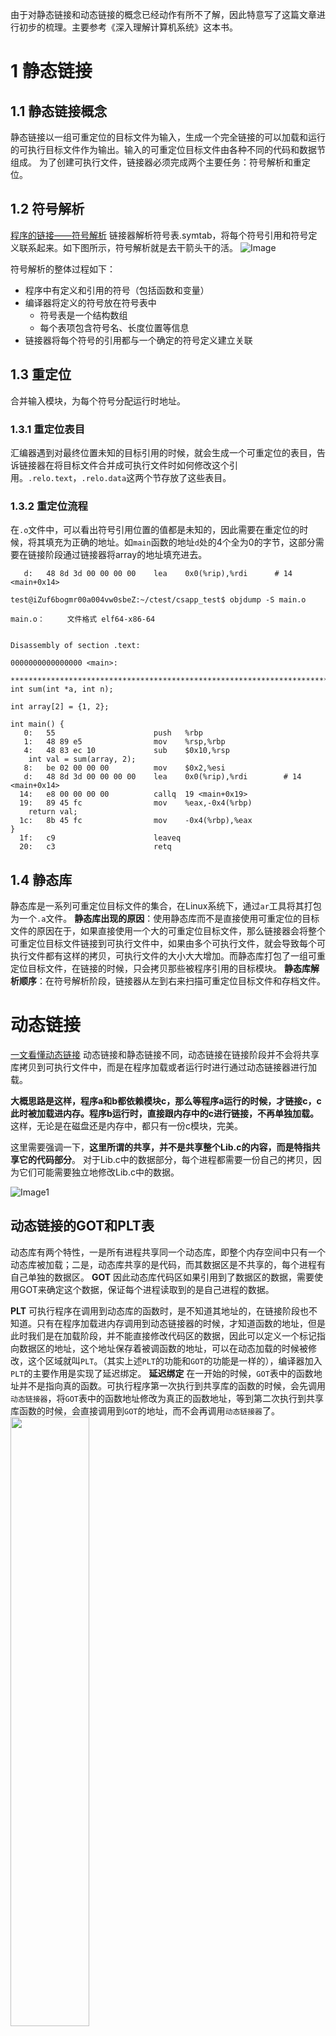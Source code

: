 由于对静态链接和动态链接的概念已经动作有所不了解，因此特意写了这篇文章进行初步的梳理。主要参考《深入理解计算机系统》这本书。

# 1 静态链接
## 1.1 静态链接概念
静态链接以一组可重定位的目标文件为输入，生成一个完全链接的可以加载和运行的可执行目标文件作为输出。输入的可重定位目标文件由各种不同的代码和数据节组成。
为了创建可执行文件，链接器必须完成两个主要任务：符号解析和重定位。

## 1.2 符号解析
[程序的链接——符号解析](https://www.jianshu.com/p/2786533a34c9)
链接器解析符号表.symtab，将每个符号引用和符号定义联系起来。如下图所示，符号解析就是去干箭头干的活。
![Image](https://firstmoonlight.github.io/img/image.png)

符号解析的整体过程如下：
* 程序中有定义和引用的符号（包括函数和变量）
* 编译器将定义的符号放在符号表中
    * 符号表是一个结构数组
    * 每个表项包含符号名、长度位置等信息
* 链接器将每个符号的引用都与一个确定的符号定义建立关联



## 1.3 重定位
合并输入模块，为每个符号分配运行时地址。

### 1.3.1 重定位表目
汇编器遇到对最终位置未知的目标引用的时候，就会生成一个可重定位的表目，告诉链接器在将目标文件合并成可执行文件时如何修改这个引用。`.relo.text`，`.relo.data`这两个节存放了这些表目。

### 1.3.2 重定位流程
在`.o`文件中，可以看出符号引用位置的值都是未知的，因此需要在重定位的时候，将其填充为正确的地址。如`main`函数的地址`d`处的4个全为0的字节，这部分需要在链接阶段通过链接器将array的地址填充进去。
```
   d:   48 8d 3d 00 00 00 00    lea    0x0(%rip),%rdi      # 14 <main+0x14>
```
```
test@iZuf6bogmr00a004vw0sbeZ:~/ctest/csapp_test$ objdump -S main.o

main.o：     文件格式 elf64-x86-64


Disassembly of section .text:

0000000000000000 <main>:
 ************************************************************************/
int sum(int *a, int n);

int array[2] = {1, 2};

int main() {
   0:   55                      push   %rbp
   1:   48 89 e5                mov    %rsp,%rbp
   4:   48 83 ec 10             sub    $0x10,%rsp
    int val = sum(array, 2);
   8:   be 02 00 00 00          mov    $0x2,%esi
   d:   48 8d 3d 00 00 00 00    lea    0x0(%rip),%rdi        # 14 <main+0x14>
  14:   e8 00 00 00 00          callq  19 <main+0x19>
  19:   89 45 fc                mov    %eax,-0x4(%rbp)
    return val;
  1c:   8b 45 fc                mov    -0x4(%rbp),%eax
}
  1f:   c9                      leaveq
  20:   c3                      retq
```

## 1.4 静态库
静态库是一系列可重定位目标文件的集合，在Linux系统下，通过`ar`工具将其打包为一个`.a`文件。
**静态库出现的原因**：使用静态库而不是直接使用可重定位的目标文件的原因在于，如果直接使用一个大的可重定位目标文件，那么链接器会将整个可重定位目标文件链接到可执行文件中，如果由多个可执行文件，就会导致每个可执行文件都有这样的拷贝，可执行文件的大小大大增加。而静态库打包了一组可重定位目标文件，在链接的时候，只会拷贝那些被程序引用的目标模块。
**静态库解析顺序**：在符号解析阶段，链接器从左到右来扫描可重定位目标文件和存档文件。

# 动态链接

[一文看懂动态链接](https://zhuanlan.zhihu.com/p/319784776)
动态链接和静态链接不同，动态链接在链接阶段并不会将共享库拷贝到可执行文件中，而是在程序加载或者运行时进行通过动态链接器进行加载。

**大概思路是这样，程序a和b都依赖模块c，那么等程序a运行的时候，才链接c，c此时被加载进内存。程序b运行时，直接跟内存中的c进行链接，不再单独加载。** 这样，无论是在磁盘还是内存中，都只有一份c模块，完美。


这里需要强调一下，**这里所谓的共享，并不是共享整个Lib.c的内容，而是特指共享它的代码部分**。 对于Lib.c中的数据部分，每个进程都需要一份自己的拷贝，因为它们可能需要独立地修改Lib.c中的数据。

![Image1](https://firstmoonlight.github.io/img/Image1.png)

## 动态链接的GOT和PLT表
动态库有两个特性，一是所有进程共享同一个动态库，即整个内存空间中只有一个动态库被加载；二是，动态库共享的是代码，而其数据区是不共享的，每个进程有自己单独的数据区。
**GOT**
因此动态库代码区如果引用到了数据区的数据，需要使用GOT来确定这个数据，保证每个进程读取到的是自己进程的数据。

**PLT**
可执行程序在调用到动态库的函数时，是不知道其地址的，在链接阶段也不知道。只有在程序加载进内存调用到动态链接器的时候，才知道函数的地址，但是此时我们是在加载阶段，并不能直接修改代码区的数据，因此可以定义一个标记指向数据区的地址，这个地址保存着被调函数的地址，可以在动态加载的时候被修改，这个区域就叫`PLT`。（其实上述`PLT`的功能和`GOT`的功能是一样的），编译器加入`PLT`的主要作用是实现了延迟绑定。
**延迟绑定**
在一开始的时候，`GOT`表中的函数地址并不是指向真的函数。可执行程序第一次执行到共享库的函数的时候，会先调用`动态链接器`，将`GOT`表中的函数地址修改为真正的函数地址，等到第二次执行到共享库函数的时候，会直接调用到`GOT`的地址，而不会再调用`动态链接器`了。
<img src="https://firstmoonlight.github.io/img/Image2.png" width="50%">
